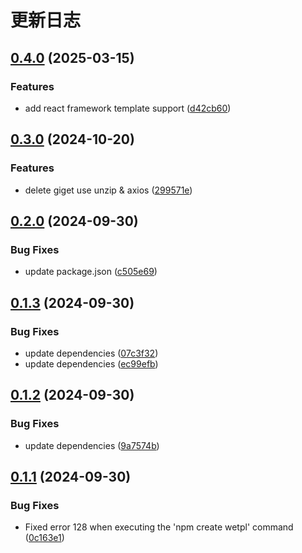 # 更新日志

## [0.4.0](https://github.com/Hyhello/create-wetpl/compare/0.3.0...0.4.0) (2025-03-15)


### Features

* add react framework template support ([d42cb60](https://github.com/Hyhello/create-wetpl/commit/d42cb60e2b441cbd54e0fe0badc56d0eb42d9f8c))

## [0.3.0](https://github.com/Hyhello/create-wetpl/compare/0.2.0...0.3.0) (2024-10-20)


### Features

* delete giget use unzip & axios ([299571e](https://github.com/Hyhello/create-wetpl/commit/299571e83e459ffe8239255eaa23a9242d1c9ac6))

## [0.2.0](https://github.com/Hyhello/create-wetpl/compare/0.1.3...0.2.0) (2024-09-30)


### Bug Fixes

* update package.json ([c505e69](https://github.com/Hyhello/create-wetpl/commit/c505e690bf50e1e0ce3f51d1096f5321dbabe345))

## [0.1.3](https://github.com/Hyhello/create-wetpl/compare/0.1.2...0.1.3) (2024-09-30)


### Bug Fixes

* update dependencies ([07c3f32](https://github.com/Hyhello/create-wetpl/commit/07c3f321a3b6f645605f39a001d32be8e5c3e2ec))
* update dependencies ([ec99efb](https://github.com/Hyhello/create-wetpl/commit/ec99efbe8fde21cc47e2ee554b58dc4346e60119))

## [0.1.2](https://github.com/Hyhello/create-wetpl/compare/0.1.1...0.1.2) (2024-09-30)


### Bug Fixes

* update dependencies ([9a7574b](https://github.com/Hyhello/create-wetpl/commit/9a7574b27591ae3fcbcf8b95b1359154a3e7e7a3))

## [0.1.1](https://github.com/Hyhello/create-wetpl/compare/0.1.0...0.1.1) (2024-09-30)


### Bug Fixes

* Fixed error 128 when executing the 'npm create wetpl' command ([0c163e1](https://github.com/Hyhello/create-wetpl/commit/0c163e1c7a98acdc46911f7a2cfbb7ae5aa58c18))